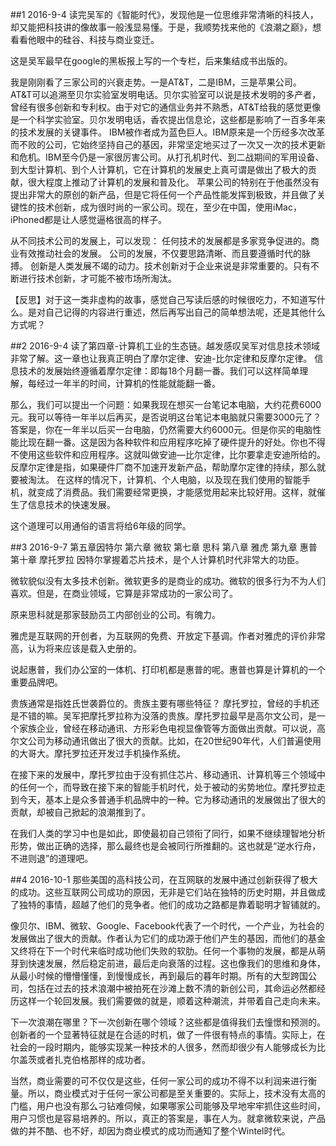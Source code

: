 ##1  2016-9-4
读完吴军的《智能时代》，发现他是一位思维非常清晰的科技人，却又能把科技讲的像故事一般浅显易懂。于是，我顺势找来他的《浪潮之巅》，想看看他眼中的硅谷、科技与商业变迁。

这是吴军最早在google的黑板报上写的一个专栏，后来集结成书出版的。

我是刚刚看了三家公司的兴衰走势。一是AT&T，二是IBM，三是苹果公司。
AT&T可以追溯至贝尔实验室发明电话。贝尔实验室可以说是技术发明的多产者，曾经有很多创新和专利权。由于对它的通信业务并不熟悉，AT&T给我的感觉更像是一个科学实验室。贝尔发明电话，香农提出信息论，这些都是影响了一百多年来的技术发展的关键事件。
IBM被作者成为蓝色巨人。IBM原来是一个历经多次改革而不败的公司，它始终坚持自己的基因，非常坚定地买过了一次又一次的技术更新和危机。IBM至今仍是一家很厉害公司。从打孔机时代、到二战期间的军用设备、到大型计算机、到个人计算机，它在计算机的发展史上真可谓是做出了极大的贡献，很大程度上推动了计算机的发展和普及化。
苹果公司的特别在于他虽然没有提出非常大的原创的新产品，但是它将任何一个产品性能发挥到极致，并且做了关键性的技术创新，成为很时尚的一家公司。现在，至少在中国，使用iMac，iPhoned都是让人感觉逼格很高的样子。

从不同技术公司的发展上，可以发现：
任何技术的发展都是多家竞争促进的。商业有效推动社会的发展。
公司的发展，不仅要思路清晰、而且要遵循时代的脉搏。
创新是人类发展不竭的动力。技术创新对于企业来说是非常重要的。只有不断进行技术创新，才可能不被市场所淘汰。

【反思】对于这一类非虚构的故事，感觉自己写读后感的时候很吃力，不知道写什么。是对自己记得的内容进行重述，然后再写出自己的简单想法呢，还是其他什么方式呢？

##2  2016-9-4
读了第四章-计算机工业的生态链。越发感叹吴军对信息技术领域非常了解。这一章也让我真正明白了摩尔定律、安迪-比尔定律和反摩尔定律。
信息技术的发展始终遵循着摩尔定律：即每18个月翻一番。我们可以这样简单理解，每经过一年半的时间，计算机的性能就能翻一番。


那么，我们可以提出一个问题：如果我现在想买一台笔记本电脑，大约花费6000元。我可以等待一年半以后再买，是否说明这台笔记本电脑就只需要3000元了？
答案是，你在一年半以后买一台电脑，仍然需要大约6000元。但是你买的电脑性能比现在翻一番。这是因为各种软件和应用程序吃掉了硬件提升的好处。你也不得不使用这些软件和应用程序。这就叫做安迪—比尔定律，比尔要拿走安迪所给的。
反摩尔定律是指，如果硬件厂商不加速开发新产品，帮助摩尔定律的持续，那么就要被淘汰。
在这样的情况下，计算机、个人电脑，以及现在我们使用的智能手机，就变成了消费品。我们需要经常更换，才能感觉用起来比较好用。这样，就催生了信息技术的快速发展。

这个道理可以用通俗的语言将给6年级的同学。

##3  2016-9-7
第五章因特尔 第六章 微软  第七章 思科 第八章 雅虎  第九章 惠普 第十章 摩托罗拉
因特尔掌握着芯片技术，是个人计算机时代非常大的功臣。

微软貌似没有太多技术创新。微软更多的是商业的成功。微软的很多行为不为人们喜欢。但是，在商业领域，它算是非常成功的一家公司了。

原来思科就是那家鼓励员工内部创业的公司。有魄力。

雅虎是互联网的开创者，为互联网的免费、开放定下基调。作者对雅虎的评价非常高，认为将来应该是载入史册的。

说起惠普，我们办公室的一体机、打印机都是惠普的呢。惠普也算是计算机的一个重要品牌吧。

贵族通常是指姓氏世袭爵位的。贵族主要有哪些特征？
摩托罗拉，曾经的手机还是不错的嘛。吴军把摩托罗拉称为没落的贵族。摩托罗拉最早是高尔文公司，是一个家族企业，曾经在移动通讯、方形彩色电视显像管等方面做出贡献。可以说，高尔文公司为移动通讯做出了很大的贡献。比如，在20世纪90年代，人们普遍使用的大哥大。摩托罗拉还开发过手机操作系统。

在接下来的发展中，摩托罗拉由于没有抓住芯片、移动通讯、计算机等三个领域中的任何一个，而导致在接下来的智能手机时代，处于被动的劣势地位。摩托罗拉走到今天，基本上是众多普通手机品牌中的一种。它为移动通讯的发展做出了很大的贡献，却被自己掀起的浪潮推到了。

在我们人类的学习中也是如此，即使最初自己领衔了同行，如果不继续理智地分析形势，做出正确的选择，那么最终也是会被同行所推翻的。这也就是“逆水行舟，不进则退”的道理吧。

##4  2016-10-1
那些美国的高科技公司，在互网联的发展中通过创新获得了极大的成功。这些互联网公司成功的原因，无非是它们站在独特的历史时期，并且做成了独特的事情，超越了他们的竞争者。他们的成功之路都是靠着聪明才智铺就的。

像贝尔、IBM、微软、Google、Facebook代表了一个时代，一个产业，为社会的发展做出了很大的贡献。作者认为它们的成功源于他们产生的基因，而他们的基金又终将在下一个时代来临时成功他们失败的软肋。任何一个事物的发展，都是从萌芽到快速发展，然后稳定前进，最后走向衰落的过程。这也像我们的思维和身体，从最小时候的懵懵懂懂，到慢慢成长，再到最后的暮年时期。所有的大型跨国公司，包括在过去的技术浪潮中被拍死在沙滩上数不清的新创公司，其命运必然都经历这样一个轮回发展。我们需要做的就是，顺着这种潮流，并带着自己走向未来。

下一次浪潮在哪里？下一次创新在哪个领域？这些都是值得我们去憧憬和预测的。创新者的一个显著特征就是在合适的时机，做了一件很有特点的事情。实际上，在社会的一段时期内，能够实现某一种技术的人很多，然而却很少有人能够成长为比尔盖茨或者扎克伯格那样的成功者。

当然，商业需要的可不仅仅是这些，任何一家公司的成功不得不以利润来进行衡量。所以，商业模式对于任何一家公司都是至关重要的。实际上，技术没有太高的门槛，用户也没有那么刁钻难伺候，如果哪家公司能够及早地牢牢抓住这些时间，用户习惯也是容易培养的。所以，真正的答案是，事在人为。就拿微软来说，产品做的并不酷、也不好，却因为商业模式的成功而通知了整个Wintel时代。
